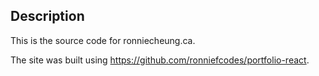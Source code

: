 ## Description

This is the source code for ronniecheung.ca.

The site was built using https://github.com/ronniefcodes/portfolio-react.
